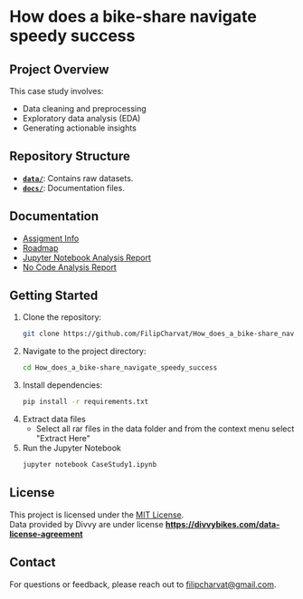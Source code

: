 # How does a bike-share navigate speedy success
## Project Overview

This case study involves:
- Data cleaning and preprocessing
- Exploratory data analysis (EDA)
- Generating actionable insights

## Repository Structure

- **[`data/`](./data/)**: Contains raw datasets.
- **[`docs/`](./notebooks/)**: Documentation files.

## Documentation

- [Assigment Info](./docs/AssigmentInfo.md)
- [Roadmap](./docs/Roadmap.md)
- [Jupyter Notebook Analysis Report](./docs/CaseStudy1.md)
- [No Code Analysis Report](./docs/CaseStudy1-noCode.md)
## Getting Started

1. Clone the repository:
    ```bash
    git clone https://github.com/FilipCharvat/How_does_a_bike-share_navigate_speedy_success.git
    ```
1. Navigate to the project directory:
    ```bash
    cd How_does_a_bike-share_navigate_speedy_success
    ```
1. Install dependencies:
    ```bash
    pip install -r requirements.txt
    ```
1. Extract data files<br>
    - Select all rar files in the data folder and from the context menu select "Extract Here"
1. Run the Jupyter Notebook
    ```bash
    jupyter notebook CaseStudy1.ipynb
    ```


## License

This project is licensed under the [MIT License](./LICENSE).<br>
Data provided by Divvy are under license __https://divvybikes.com/data-license-agreement__

## Contact

For questions or feedback, please reach out to [filipcharvat@gmail.com](mailto:filipcharvat@gmail.com).
